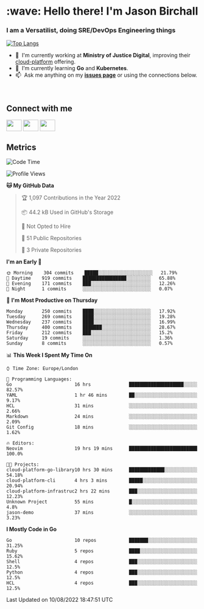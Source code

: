 <h1 align="left" id="jason-title">:wave: Hello there! I'm Jason Birchall</h1>
<h3 align="left">I am a Versatilist, doing SRE/DevOps Engineering things</h3>

[![Top Langs](https://github-readme-stats.vercel.app/api?username=jasonBirchall&show_icons=true&count_private=true&include_all_commits=true&theme=gruvbox)](https://github.com/anuraghazra/github-readme-stats)

- :office: &nbsp;I'm currently working at **Ministry of Justice Digital**, improving their [cloud-platform](https://github.com/ministryofjustice/cloud-platform) offering.
- :seedling: &nbsp;I’m currently learning **Go** and **Kubernetes**.
- :mailbox: &nbsp;Ask me anything on my **[issues page]** or using the connections below.


<br>

<h2>Connect with me</h2>
<p>
<a href="https://twitter.com/jsonBirchall" target="blank"><img align="center" src="https://cdn.jsdelivr.net/npm/simple-icons@3.0.1/icons/twitter.svg" alt="" height="30" width="40" /></a>
<a href="https://keybase.io/json0" target="blank"><img align="center" src="https://cdn.jsdelivr.net/npm/simple-icons@3.0.1/icons/keybase.svg" alt="" height="30" width="40" /></a>
<a href="https://www.reddit.com/user/kakorate" target="blank"><img align="center" src="https://cdn.jsdelivr.net/npm/simple-icons@3.0.1/icons/reddit.svg" alt="" height="30" width="40" /></a>
</p>

<h2>Metrics</h2>

<!--START_SECTION:waka-->
![Code Time](http://img.shields.io/badge/Code%20Time-0%20secs-blue)

![Profile Views](http://img.shields.io/badge/Profile%20Views-1-blue)

**🐱 My GitHub Data** 

> 🏆 1,097 Contributions in the Year 2022
 > 
> 📦 44.2 kB Used in GitHub's Storage 
 > 
> 🚫 Not Opted to Hire
 > 
> 📜 51 Public Repositories 
 > 
> 🔑 3 Private Repositories  
 > 
**I'm an Early 🐤** 

```text
🌞 Morning    304 commits    █████░░░░░░░░░░░░░░░░░░░░   21.79% 
🌆 Daytime    919 commits    ████████████████░░░░░░░░░   65.88% 
🌃 Evening    171 commits    ███░░░░░░░░░░░░░░░░░░░░░░   12.26% 
🌙 Night      1 commits      ░░░░░░░░░░░░░░░░░░░░░░░░░   0.07%

```
📅 **I'm Most Productive on Thursday** 

```text
Monday       250 commits    ████░░░░░░░░░░░░░░░░░░░░░   17.92% 
Tuesday      269 commits    ████░░░░░░░░░░░░░░░░░░░░░   19.28% 
Wednesday    237 commits    ████░░░░░░░░░░░░░░░░░░░░░   16.99% 
Thursday     400 commits    ███████░░░░░░░░░░░░░░░░░░   28.67% 
Friday       212 commits    ███░░░░░░░░░░░░░░░░░░░░░░   15.2% 
Saturday     19 commits     ░░░░░░░░░░░░░░░░░░░░░░░░░   1.36% 
Sunday       8 commits      ░░░░░░░░░░░░░░░░░░░░░░░░░   0.57%

```


📊 **This Week I Spent My Time On** 

```text
⌚︎ Time Zone: Europe/London

💬 Programming Languages: 
Go                       16 hrs              ████████████████████░░░░░   82.57% 
YAML                     1 hr 46 mins        ██░░░░░░░░░░░░░░░░░░░░░░░   9.17% 
HCL                      31 mins             ░░░░░░░░░░░░░░░░░░░░░░░░░   2.66% 
Markdown                 24 mins             ░░░░░░░░░░░░░░░░░░░░░░░░░   2.09% 
Git Config               18 mins             ░░░░░░░░░░░░░░░░░░░░░░░░░   1.62%

🔥 Editors: 
Neovim                   19 hrs 19 mins      █████████████████████████   100.0%

🐱‍💻 Projects: 
cloud-platform-go-library10 hrs 30 mins      █████████████░░░░░░░░░░░░   54.18% 
cloud-platform-cli       4 hrs 3 mins        █████░░░░░░░░░░░░░░░░░░░░   20.94% 
cloud-platform-infrastruc2 hrs 22 mins       ███░░░░░░░░░░░░░░░░░░░░░░   12.23% 
Unknown Project          55 mins             █░░░░░░░░░░░░░░░░░░░░░░░░   4.8% 
jason-demo               37 mins             ░░░░░░░░░░░░░░░░░░░░░░░░░   3.23%

```

**I Mostly Code in Go** 

```text
Go                       10 repos            ███████░░░░░░░░░░░░░░░░░░   31.25% 
Ruby                     5 repos             ████░░░░░░░░░░░░░░░░░░░░░   15.62% 
Shell                    4 repos             ███░░░░░░░░░░░░░░░░░░░░░░   12.5% 
Python                   4 repos             ███░░░░░░░░░░░░░░░░░░░░░░   12.5% 
HCL                      4 repos             ███░░░░░░░░░░░░░░░░░░░░░░   12.5%

```



 Last Updated on 10/08/2022 18:47:51 UTC
<!--END_SECTION:waka-->

<!-- links -->

[issues page]: https://github.com/jasonBirchall/jasonBirchall/issues "jasonBirchall/issues"
